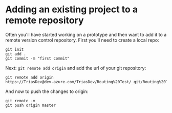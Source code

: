 # Adding an existing project to a remote repository
Often you'll have started working on a prototype and then want to add it to a remote version control repository. First you'll need to create a local repo:
```
git init
git add .
git commit -m "first commit"
```
Next: `git remote add origin` and add the url of your git repository:
```
git remote add origin https://TriasDev@dev.azure.com/TriasDev/Routing%20Test/_git/Routing%20Test
```

And now to push the changes to origin:
```
git remote -v
git push origin master
```